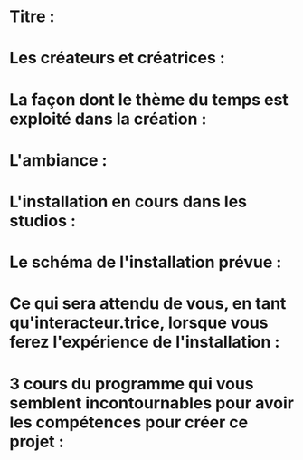 # Titre : 


# Les créateurs et créatrices : 


# La façon dont le thème du temps est exploité dans la création :


# L'ambiance :


# L'installation en cours dans les studios :


# Le schéma de l'installation prévue :


# Ce qui sera attendu de vous, en tant qu'interacteur.trice, lorsque vous ferez l'expérience de l'installation :


# 3 cours du programme qui vous semblent incontournables pour avoir les compétences pour créer ce projet :


